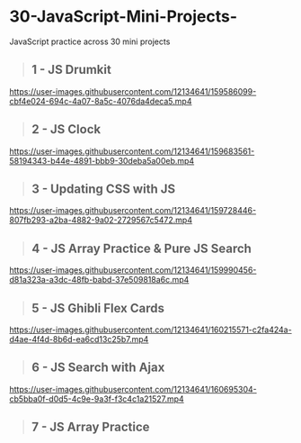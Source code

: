 # 30-JavaScript-Mini-Projects-
JavaScript practice across 30 mini projects

>## 1 - JS Drumkit
https://user-images.githubusercontent.com/12134641/159586099-cbf4e024-694c-4a07-8a5c-4076da4deca5.mp4
>## 2 - JS Clock
https://user-images.githubusercontent.com/12134641/159683561-58194343-b44e-4891-bbb9-30deba5a00eb.mp4
>## 3 - Updating CSS with JS
https://user-images.githubusercontent.com/12134641/159728446-807fb293-a2ba-4882-9a02-2729567c5472.mp4
>## 4 - JS Array Practice & Pure JS Search
https://user-images.githubusercontent.com/12134641/159990456-d81a323a-a3dc-48fb-babd-37e509818a6c.mp4
>## 5 - JS Ghibli Flex Cards
https://user-images.githubusercontent.com/12134641/160215571-c2fa424a-d4ae-4f4d-8b6d-ea6cd13c25b7.mp4
>## 6 - JS Search with Ajax
https://user-images.githubusercontent.com/12134641/160695304-cb5bba0f-d0d5-4c9e-9a3f-f3c4c1a21527.mp4
>## 7 - JS Array Practice
<No Showcase>
